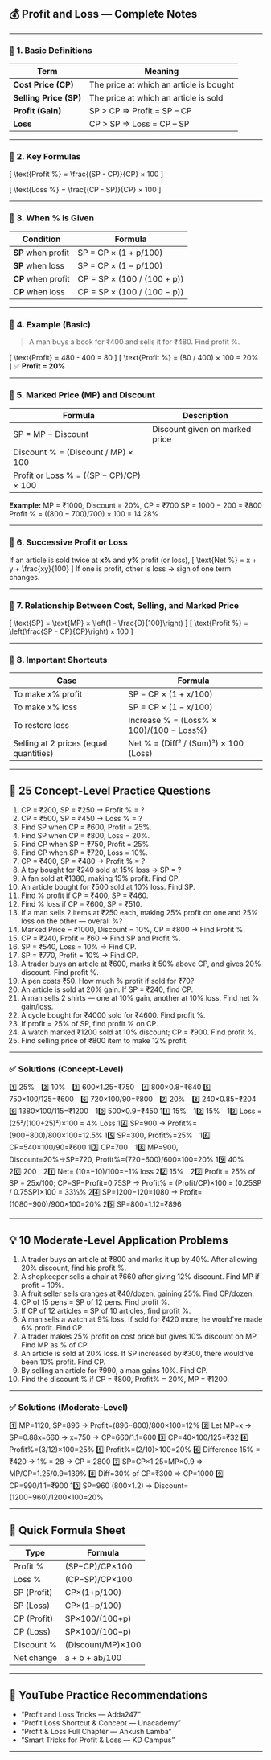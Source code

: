 ## 💰 **Profit and Loss — Complete Notes**

---

### 🔹 **1. Basic Definitions**

| Term                   | Meaning                                 |
| ---------------------- | --------------------------------------- |
| **Cost Price (CP)**    | The price at which an article is bought |
| **Selling Price (SP)** | The price at which an article is sold   |
| **Profit (Gain)**      | SP > CP ⇒ Profit = SP – CP              |
| **Loss**               | CP > SP ⇒ Loss = CP – SP                |

---

### 🔹 **2. Key Formulas**

[
\text{Profit %} = \frac{(SP - CP)}{CP} × 100
]

[
\text{Loss %} = \frac{(CP - SP)}{CP} × 100
]

---

### 🔹 **3. When % is Given**

| Condition          | Formula                     |
| ------------------ | --------------------------- |
| **SP** when profit | SP = CP × (1 + p/100)       |
| **SP** when loss   | SP = CP × (1 − p/100)       |
| **CP** when profit | CP = SP × (100 / (100 + p)) |
| **CP** when loss   | CP = SP × (100 / (100 − p)) |

---

### 🔹 **4. Example (Basic)**

> A man buys a book for ₹400 and sells it for ₹480. Find profit %.

[
\text{Profit} = 480 - 400 = 80
]
[
\text{Profit %} = (80 / 400) × 100 = 20%
]
✅ **Profit = 20%**

---

### 🔹 **5. Marked Price (MP) and Discount**

| Formula                                 | Description                    |
| --------------------------------------- | ------------------------------ |
| SP = MP − Discount                      | Discount given on marked price |
| Discount % = (Discount / MP) × 100      |                                |
| Profit or Loss % = ((SP − CP)/CP) × 100 |                                |

**Example:**
MP = ₹1000, Discount = 20%, CP = ₹700
SP = 1000 − 200 = ₹800
Profit % = ((800 − 700)/700) × 100 = 14.28%

---

### 🔹 **6. Successive Profit or Loss**

If an article is sold twice at **x%** and **y%** profit (or loss),
[
\text{Net %} = x + y + \frac{xy}{100}
]
If one is profit, other is loss → sign of one term changes.

---

### 🔹 **7. Relationship Between Cost, Selling, and Marked Price**

[
\text{SP} = \text{MP} × \left(1 - \frac{D}{100}\right)
]
[
\text{Profit %} = \left(\frac{SP - CP}{CP}\right) × 100
]

---

### 🔹 **8. Important Shortcuts**

| Case                                   | Formula                                  |
| -------------------------------------- | ---------------------------------------- |
| To make x% profit                      | SP = CP × (1 + x/100)                    |
| To make x% loss                        | SP = CP × (1 − x/100)                    |
| To restore loss                        | Increase % = (Loss% × 100)/(100 − Loss%) |
| Selling at 2 prices (equal quantities) | Net % = (Diff² / (Sum)²) × 100 (Loss)    |

---

## 🧩 **25 Concept-Level Practice Questions**

1. CP = ₹200, SP = ₹250 → Profit % = ?
2. CP = ₹500, SP = ₹450 → Loss % = ?
3. Find SP when CP = ₹600, Profit = 25%.
4. Find SP when CP = ₹800, Loss = 20%.
5. Find CP when SP = ₹750, Profit = 25%.
6. Find CP when SP = ₹720, Loss = 10%.
7. CP = ₹400, SP = ₹480 → Profit % = ?
8. A toy bought for ₹240 sold at 15% loss → SP = ?
9. A fan sold at ₹1380, making 15% profit. Find CP.
10. An article bought for ₹500 sold at 10% loss. Find SP.
11. Find % profit if CP = ₹400, SP = ₹460.
12. Find % loss if CP = ₹600, SP = ₹510.
13. If a man sells 2 items at ₹250 each, making 25% profit on one and 25% loss on the other — overall %?
14. Marked Price = ₹1000, Discount = 10%, CP = ₹800 → Find Profit %.
15. CP = ₹240, Profit = ₹60 → Find SP and Profit %.
16. SP = ₹540, Loss = 10% → Find CP.
17. SP = ₹770, Profit = 10% → Find CP.
18. A trader buys an article at ₹600, marks it 50% above CP, and gives 20% discount. Find profit %.
19. A pen costs ₹50. How much % profit if sold for ₹70?
20. An article is sold at 20% gain. If SP = ₹240, find CP.
21. A man sells 2 shirts — one at 10% gain, another at 10% loss. Find net % gain/loss.
22. A cycle bought for ₹4000 sold for ₹4600. Find profit %.
23. If profit = 25% of SP, find profit % on CP.
24. A watch marked ₹1200 sold at 10% discount; CP = ₹900. Find profit %.
25. Find selling price of ₹800 item to make 12% profit.

---

### ✅ **Solutions (Concept-Level)**

1️⃣ 25% 2️⃣ 10% 3️⃣ 600×1.25=₹750 4️⃣ 800×0.8=₹640
5️⃣ 750×100/125=₹600 6️⃣ 720×100/90=₹800 7️⃣ 20% 8️⃣ 240×0.85=₹204
9️⃣ 1380×100/115=₹1200 10️⃣ 500×0.9=₹450
11️⃣ 15% 12️⃣ 15% 13️⃣ Loss = (25²/(100+25)²)×100 = 4% Loss
14️⃣ SP=900 → Profit%=(900−800)/800×100=12.5%
15️⃣ SP=300, Profit%=25% 16️⃣ CP=540×100/90=₹600
17️⃣ CP=700 18️⃣ MP=900, Discount=20%→SP=720, Profit%=(720−600)/600×100=20%
19️⃣ 40% 20️⃣ 200 21️⃣ Net= (10×−10)/100=−1% loss
22️⃣ 15% 23️⃣ Profit = 25% of SP = 25x/100; CP=SP−Profit=0.75SP → Profit% = (Profit/CP)×100 = (0.25SP / 0.75SP)×100 = 33⅓%
24️⃣ SP=1200−120=1080 → Profit=(1080−900)/900×100=20%
25️⃣ SP=800×1.12=₹896

---

## 💡 **10 Moderate-Level Application Problems**

1. A trader buys an article at ₹800 and marks it up by 40%. After allowing 20% discount, find his profit %.
2. A shopkeeper sells a chair at ₹660 after giving 12% discount. Find MP if profit = 10%.
3. A fruit seller sells oranges at ₹40/dozen, gaining 25%. Find CP/dozen.
4. CP of 15 pens = SP of 12 pens. Find profit %.
5. If CP of 12 articles = SP of 10 articles, find profit %.
6. A man sells a watch at 9% loss. If sold for ₹420 more, he would’ve made 6% profit. Find CP.
7. A trader makes 25% profit on cost price but gives 10% discount on MP. Find MP as % of CP.
8. An article is sold at 20% loss. If SP increased by ₹300, there would’ve been 10% profit. Find CP.
9. By selling an article for ₹990, a man gains 10%. Find CP.
10. Find the discount % if CP = ₹800, Profit% = 20%, MP = ₹1200.

---

### ✅ **Solutions (Moderate-Level)**

1️⃣ MP=1120, SP=896 → Profit=(896−800)/800×100=12%
2️⃣ Let MP=x → SP=0.88x=660 → x=750 → CP=660/1.1=600
3️⃣ CP=40×100/125=₹32
4️⃣ Profit%=(3/12)×100=25%
5️⃣ Profit%=(2/10)×100=20%
6️⃣ Difference 15% = ₹420 → 1% = 28 → CP = 2800
7️⃣ SP=CP×1.25=MP×0.9 ⇒ MP/CP=1.25/0.9=139%
8️⃣ Diff=30% of CP=₹300 ⇒ CP=1000
9️⃣ CP=990/1.1=₹900
10️⃣ SP=960 (800×1.2) ⇒ Discount=(1200−960)/1200×100=20%

---

## 📘 **Quick Formula Sheet**

| Type        | Formula           |
| ----------- | ----------------- |
| Profit %    | (SP−CP)/CP×100    |
| Loss %      | (CP−SP)/CP×100    |
| SP (Profit) | CP×(1+p/100)      |
| SP (Loss)   | CP×(1−p/100)      |
| CP (Profit) | SP×100/(100+p)    |
| CP (Loss)   | SP×100/(100−p)    |
| Discount %  | (Discount/MP)×100 |
| Net change  | a + b + ab/100    |

---

## 🎯 **YouTube Practice Recommendations**

* “Profit and Loss Tricks — Adda247”
* “Profit Loss Shortcut & Concept — Unacademy”
* “Profit & Loss Full Chapter — Ankush Lamba”
* “Smart Tricks for Profit & Loss — KD Campus”

---
